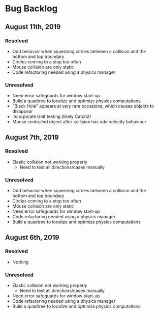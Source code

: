 # Bug Backlog

## August 11th, 2019

### Resolved
- Odd behavior when squeezing circles between a collision and the bottom and top boundary
- Circles coming to a stop too often
- Mouse collision are only static
- Code refactoring needed using a physics manager

### Unresolved
- Need error safeguards for window start-up
- Build a quadtree to localize and optimize physics computations
- "Black Hole" appears at very rare occasions, which causes objects to disappear
- Incorporate Unit testing (likely Catch2)
- Mouse controlled object after collision has odd velocity behaviour

## August 7th, 2019

### Resolved
- Elastic collision not working properly
    - Need to test all directions/cases manually

### Unresolved
- Odd behavior when squeezing circles between a collision and the bottom and top boundary
- Circles coming to a stop too often
- Mouse collision are only static
- Need error safeguards for window start-up
- Code refactoring needed using a physics manager
- Build a quadtree to localize and optimize physics computations

## August 6th, 2019

### Resolved
- Nothing

### Unresolved
- Elastic collision not working properly
    - Need to test all directions/cases manually
- Need error safeguards for window start-up
- Code refactoring needed using a physics manager
- Build a quadtree to localize and optimize physics computations